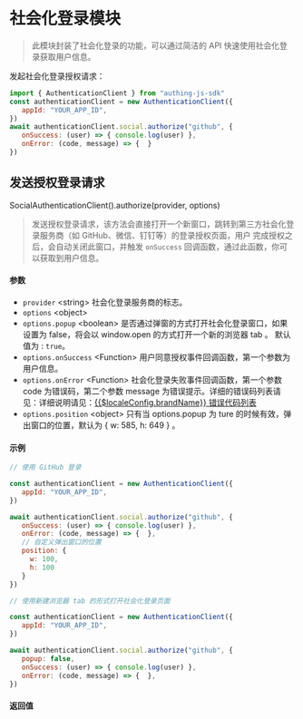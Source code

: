 
# 社会化登录模块

<LastUpdated/>


> 此模块封装了社会化登录的功能，可以通过简洁的 API 快速使用社会化登录获取用户信息。

发起社会化登录授权请求：

```javascript
import { AuthenticationClient } from "authing-js-sdk"
const authenticationClient = new AuthenticationClient({
   appId: "YOUR_APP_ID",
})
await authenticationClient.social.authorize("github", {
   onSuccess: (user) => { console.log(user) },
   onError: (code, message) => {  }
})
```





## 发送授权登录请求

SocialAuthenticationClient().authorize(provider, options)

> 发送授权登录请求，该方法会直接打开一个新窗口，跳转到第三方社会化登录服务商（如 GitHub、微信、钉钉等）的登录授权页面，用户
完成授权之后，会自动关闭此窗口，并触发 `onSuccess` 回调函数，通过此函数，你可以获取到用户信息。


#### 参数

- `provider` \<string\> 社会化登录服务商的标志。 
- `options` \<object\>  
- `options.popup` \<boolean\> 是否通过弹窗的方式打开社会化登录窗口，如果设置为 false，将会以 window.open 的方式打开一个新的浏览器  tab 。 默认值为 : `true`。
- `options.onSuccess` \<Function\> 用户同意授权事件回调函数，第一个参数为用户信息。 
- `options.onError` \<Function\> 社会化登录失败事件回调函数，第一个参数 code 为错误码，第二个参数 message 为错误提示。详细的错误码列表请见：详细说明请见：[{{$localeConfig.brandName}} 错误代码列表](/reference/error-code.md) 
- `options.position` \<object\> 只有当 options.popup 为 ture 的时候有效，弹出窗口的位置，默认为 { w: 585, h: 649 } 。 

#### 示例

```javascript
// 使用 GitHub 登录

const authenticationClient = new AuthenticationClient({
   appId: "YOUR_APP_ID",
})

await authenticationClient.social.authorize("github", {
   onSuccess: (user) => { console.log(user) },
   onError: (code, message) => {  },
   // 自定义弹出窗口的位置
   position: {
     w: 100,
     h: 100
   }
})
```
```javascript
// 使用新建浏览器 tab 的形式打开社会化登录页面

const authenticationClient = new AuthenticationClient({
   appId: "YOUR_APP_ID",
})

await authenticationClient.social.authorize("github", {
   popup: false,
   onSuccess: (user) => { console.log(user) },
   onError: (code, message) => {  },
})
```

#### 返回值




      